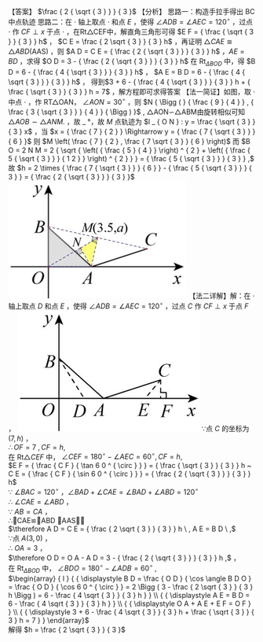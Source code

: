 【答案】 $\frac { 2 { \sqrt { 3 } } } { 3 }$ 【分析】
思路一：构造手拉手得出 BC 中点轨迹
思路二：在 $\cdot$ 轴上取点 $\cdot$ 和点 $E$ ，使得 $\angle A D B = \angle A E C = 1 2 0 ^ { \circ }$ ，过点 $\cdot$ 作 $C F \perp x$ 于点 $\cdot$ ，在Rt△CEF中，解直角三角形可得 $E F = { \frac { \sqrt { 3 } } { 3 } } h$ ， $C E = \frac { 2 \sqrt { 3 } } { 3 } h$ ，再证明 ${ \triangle } C A E { \cong } { \triangle } A B D \left( { \mathrm { A A S } } \right)$ ，则 $A D = C E = { \frac { 2 { \sqrt { 3 } } } { 3 } } h$ ，$A E = B D$ ，求得 $O D = 3 - { \frac { 2 { \sqrt { 3 } } } { 3 } } h$ 在 $\mathrm { R t } _ { \Delta B O D }$ 中，得 $B D = 6 - { \frac { 4 { \sqrt { 3 } } } { 3 } } h$ ， $A E = B D = 6 - { \frac { 4 { \sqrt { 3 } } } { 3 } } h$ ， 得到$3 + 6 - { \frac { 4 { \sqrt { 3 } } } { 3 } } h + { \frac { \sqrt { 3 } } { 3 } } h = 7$ ，解方程即可求得答案
【法一简证】如图，取 $\cdot$ 中点 $\cdot$ ，作 RT△OAN， $\angle A O N { = } 3 0 ^ { \circ }$ ，则 $N { \Bigg ( } { \frac { 9 } { 4 } } , { \frac { 3 { \sqrt { 3 } } } { 4 } } { \Bigg ) }$ , △AON∽△ABM由旋转相似可知 $\triangle A O B \sim \triangle A N M .$ ，故 $\_$ °，故 $M$ 点轨迹为 $l _ { O N } : y = \frac { \sqrt { 3 } } { 3 } x$ ，当 $x = { \frac { 7 } { 2 } } \Rightarrow y = { \frac { 7 { \sqrt { 3 } } } { 6 } }$ 则 $M \left( \frac { 7 } { 2 } , \frac { 7 \sqrt { 3 } } { 6 } \right)$ 而 $B O = 2 N M = 2 { \sqrt { \left( { \frac { 5 } { 4 } } \right) ^ { 2 } + \left( { \frac { 5 { \sqrt { 3 } } } { 1 2 } } \right) ^ { 2 } } } = { \frac { 5 { \sqrt { 3 } } } { 3 } } ,$   
故 $h = 2 \times { \frac { 7 { \sqrt { 3 } } } { 6 } } - { \frac { 5 { \sqrt { 3 } } } { 3 } } = { \frac { 2 { \sqrt { 3 } } } { 3 } }$
![](<../../qs_image_DB/专题2-4_瓜豆轨最值模型：为什么我们喜欢手拉手（直线与曲线）（解析版）_/44db699376e2a1c3bc2e92b81177e1822635c580d4281d1245236fec2779dd5d.jpg>)
【法二详解】解：在 $\cdot$ 轴上取点 $D$ 和点 $E$ ，使得 $\angle A D B = \angle A E C = 1 2 0 ^ { \circ }$ ，过点 $C$ 作 $C F \perp x$ 于点 $F$ ，
![](<../../qs_image_DB/专题2-4_瓜豆轨最值模型：为什么我们喜欢手拉手（直线与曲线）（解析版）_/de81356f6ca5e754339224dbd79cf26559d88242f9aa34e8088c7cc3a01d9c51.jpg>)
∵点 $C$ 的坐标为 $( 7 , h )$ ，  
$\therefore O F = 7 \ , C F = h ,$   
在 $\mathrm { R t } \triangle C E F$ 中， $\angle C E F = 1 8 0 ^ { \circ } - \angle A E C = 6 0 ^ { \circ } , C F = h ,$   
$E F = { \frac { C F } { \tan 6 0 ^ { \circ } } } = { \frac { \sqrt { 3 } } { 3 } } h ~ C E = { \frac { C F } { \sin 6 0 ^ { \circ } } } = { \frac { 2 { \sqrt { 3 } } } { 3 } } h$   
∵ $\angle B A C = 1 2 0 ^ { \circ }$ ，$\angle B A D + \angle C A E = \angle B A D + \angle A B D = 1 2 0 ^ { \circ }$   
∴ $\angle C A E = \angle A B D$ ，  
∵ $A B = C A$ ，  
∴CAE≌ABD AAS，  
$\therefore A D = C E = { \frac { 2 \sqrt { 3 } } { 3 } } h \ , A E = B D \ ,$   
∵点 $A ( 3 , 0 )$ ，  
∴ $O A = 3$ ，  
$\therefore O D = O A - A D = 3 - { \frac { 2 { \sqrt { 3 } } } { 3 } } h ,$ ，  
在 $\mathrm { R t } _ { \Delta B O D }$ 中， $\angle B D O = 1 8 0 ^ { \circ } - \angle A D B = 6 0 ^ { \circ }$ ,  
$\begin{array} { l } { { \displaystyle B D = \frac { O D } { \cos \angle B D O } = \frac { O D } { \cos 6 0 ^ { \circ } } = 2 \Bigg ( 3 - \frac { 2 \sqrt { 3 } } { 3 } h \Bigg ) = 6 - \frac { 4 \sqrt { 3 } } { 3 } h } } \\ { { \displaystyle A E = B D = 6 - \frac { 4 \sqrt { 3 } } { 3 } h } } \\ { { \displaystyle O A + A E + E F = O F } } \\ { { \displaystyle 3 + 6 - \frac { 4 \sqrt { 3 } } { 3 } h + \frac { \sqrt { 3 } } { 3 } h = 7 } } \end{array}$   
解得 $h = \frac { 2 \sqrt { 3 } } { 3 }$
